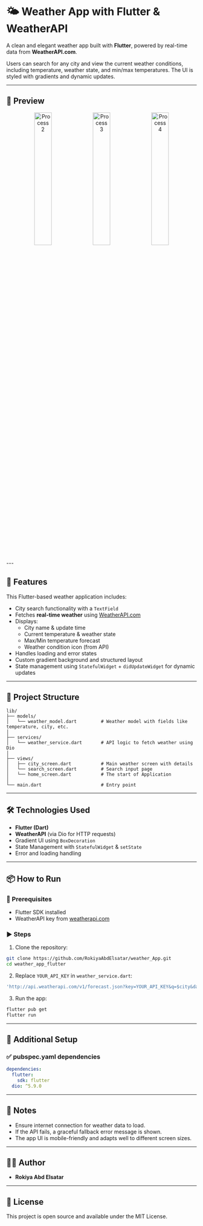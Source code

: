 
# 🌤️ Weather App with Flutter & WeatherAPI

A clean and elegant weather app built with **Flutter**, powered by real-time data from **WeatherAPI.com**.

Users can search for any city and view the current weather conditions, including temperature, weather state, and min/max temperatures. The UI is styled with gradients and dynamic updates.

---

## 📱 Preview

<p align="center">

  <img width="30%" alt="Process 2" src="https://github.com/user-attachments/assets/dfdaedb8-75c6-4199-81b5-ea2cea88fb46" />
  <img width="30%" alt="Process 3" src="https://github.com/user-attachments/assets/011b710d-e1aa-4446-a05e-d1b3d40cce7a" />
  <img width="30%" alt="Process 4" src="https://github.com/user-attachments/assets/b3272f05-8c2a-404f-9b6c-ce6df20e3f9d" />

</p>
---

## 📝 Features

This Flutter-based weather application includes:

- City search functionality with a `TextField`
- Fetches **real-time weather** using [WeatherAPI.com](https://www.weatherapi.com/docs/)
- Displays:
  - City name & update time
  - Current temperature & weather state
  - Max/Min temperature forecast
  - Weather condition icon (from API)
- Handles loading and error states
- Custom gradient background and structured layout
- State management using `StatefulWidget` + `didUpdateWidget` for dynamic updates

---

## 📂 Project Structure

```
lib/
├── models/
│   └── weather_model.dart         # Weather model with fields like temperature, city, etc.
│
├── services/
│   └── weather_service.dart       # API logic to fetch weather using Dio
│
├── views/
│   ├── city_screen.dart           # Main weather screen with details
│   └── search_screen.dart         # Search input page
│   └── home_screen.dart           # The start of Application 
│
└── main.dart                      # Entry point
```

---

## 🛠 Technologies Used

- **Flutter (Dart)**
- **WeatherAPI** (via Dio for HTTP requests)
- Gradient UI using `BoxDecoration`
- State Management with `StatefulWidget` & `setState`
- Error and loading handling

---

## 📦 How to Run

### 🔧 Prerequisites

- Flutter SDK installed
- WeatherAPI key from [weatherapi.com](https://weatherapi.com/)

### ▶️ Steps

1. Clone the repository:

```bash
git clone https://github.com/RokiyaAbdElsatar/weather_App.git
cd weather_app_flutter
```

2. Replace `YOUR_API_KEY` in `weather_service.dart`:

```dart
'http://api.weatherapi.com/v1/forecast.json?key=YOUR_API_KEY&q=$city&days=1'
```

3. Run the app:

```bash
flutter pub get
flutter run
```

---

## 🧾 Additional Setup

### ✅ pubspec.yaml dependencies

```yaml
dependencies:
  flutter:
    sdk: flutter
  dio: ^5.9.0
```

---

## 📌 Notes

- Ensure internet connection for weather data to load.
- If the API fails, a graceful fallback error message is shown.
- The app UI is mobile-friendly and adapts well to different screen sizes.

---

## 🧑‍💻 Author

- **Rokiya Abd Elsatar**

---

## 📄 License

This project is open source and available under the MIT License.
